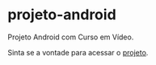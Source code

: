 # projeto-android
Projeto Android com Curso em Vídeo.

Sinta se a vontade para acessar o <a href="https://davidmateusreis.github.io/projeto-android/">projeto</a>.

